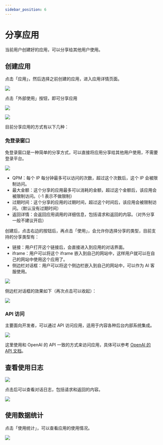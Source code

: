 ```yaml
---
sidebar_position: 6
---
```


# 分享应用
当前用户创建好的应用，可以分享给其他用户使用。

## 创建应用
点击「应用」，然后选择之前创建的应用，进入应用详情页面。

![](https://image.quicktoolset.top/img202401181156999.png)

点击「外部使用」按钮，即可分享应用

![](https://image.quicktoolset.top/img202401181157966.png)

![](https://image.quicktoolset.top/img202401181157141.png)

目前分享应用的方式有以下几种：

### 免登录窗口

免登录窗口是一种简单的分享方式，可以直接将应用分享给其他用户使用，不需要登录平台。

![](https://image.quicktoolset.top/img202401181202738.png)

* QPM：每个 IP 每分钟最多可以访问的次数，超过这个次数后，这个 IP 会被限制访问。
* 最大金额：这个分享的应用最多可以消耗的金额，超过这个金额后，该应用会被限制访问。（-1 表示不做限制）
* 过期时间：这个分享的应用的过期时间，超过这个时间后，该应用会被限制访问。（默认没有过期时间）
* 返回详情：会返回应用调用的详细信息，包括请求和返回的内容。（对外分享一般不建议开启）

创建后，点击右边的按钮后，再点击「使用」，会允许你选择分享的类型，目前支持的分享类型有：

* 链接：用户打开这个链接后，会直接进入到应用的对话界面。
* iframe：用户可以将这个 iframe 嵌入到自己的网站中，这样用户就可以在自己的网站中使用这个应用了。
* 侧边栏对话框：用户可以将这个侧边栏嵌入到自己的网站中，可以作为 AI 客服使用。

![](https://image.quicktoolset.top/img202401181207356.png)

侧边栏对话框的效果如下（再次点击可以收起）：

![](https://image.quicktoolset.top/img202401181217540.png)

### API 访问
主要面向开发者，可以通过 API 访问应用，适用于内容各种后台内部系统集成。

![](https://image.quicktoolset.top/img202401181218649.png)

这里使用和 OpenAI 的 API 一致的方式来访问应用，具体可以参考 [OpenAI 的 API 文档](https://platform.openai.com/docs/api-reference/chat/create)。

## 查看使用日志
![](https://image.quicktoolset.top/img202401181220898.png)

点击后可以查看对话日志，包括请求和返回的内容。

![](https://image.quicktoolset.top/img202401181220264.png)

## 使用数据统计
点击「使用统计」，可以查看应用的使用情况。

![](https://image.quicktoolset.top/img202401181222292.png)














